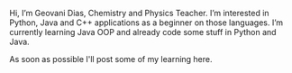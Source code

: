 Hi, I’m Geovani Dias, Chemistry and Physics Teacher.
I’m interested in Python, Java and C++ applications as a beginner on those languages.
I’m currently learning Java OOP and already code some stuff in Python and Java.

As soon as possible I'll post some of my learning here.

<!---
geovanilopesdias/geovanilopesdias is a ✨ special ✨ repository because its `README.md` (this file) appears on your GitHub profile.
You can click the Preview link to take a look at your changes.
--->
